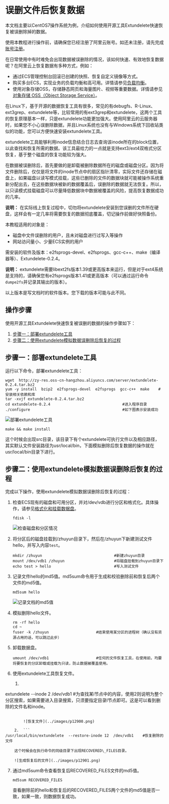 # 误删文件后恢复数据

本文档主要以CentOS7操作系统为例，介绍如何使用开源工具Extundelete快速恢复被误删除掉的数据。

使用本教程进行操作前，请确保您已经注册了阿里云账号。如还未注册，请先完成[账号注册](https://account.alibabacloud.com/register/intl_register.htm)。

在日常使用中有时难免会出现数据被误删除的情况，该如何快速、有效地恢复数据呢？在阿里云上恢复数据有多种方式，例如：

-   通过ECS管理控制台回滚已创建的快照、恢复自定义镜像等方式。
-   购买多台ECS，实现业务的负载均衡和高可用。详情请参见[负载均衡](/intl.zh-CN/传统型负载均衡CLB/CLB产品简介/什么是负载均衡.md)。
-   使用对象存储OSS，存储静态网页和海量图片、视频等重要数据。详情请参见[对象存储 OSS（Object Storage Service）](/intl.zh-CN/产品简介/什么是对象存储OSS.md)。

在Linux下，基于开源的数据恢复工具有很多，常见的有debugfs、R-Linux、ext3grep、extundelete等，比较常用的有ext3grep和extundelete，这两个工具的恢复原理基本一样，只是extundelete功能更加强大。使用阿里云的云服务器时，如果您不小心误删除数据，并且Linux系统也没有与Windows系统下回收站类似的功能，您可以方便快速安装extundelete工具。

extundelete工具能够利用inode信息结合日志去查询该inode所在的block位置，以此查找和恢复所需的数据。该工具最给力的一点就是支持ext3/ext4双格式分区恢复，基于整个磁盘的恢复功能较为强大。

在数据被误删除后，首先要做的是卸载被删除数据所在的磁盘或磁盘分区。因为将文件删除后，仅仅是将文件的inode节点中的扇区指针清零，实际文件还存储在磁盘上，如果磁盘以读写模式挂载，这些已删除的文件的数据块就可能被操作系统重新分配出去，在这些数据块被新的数据覆盖后，误删除的数据就无法恢复。所以，以只读模式挂载磁盘可以尽量降低数据块中数据被覆盖的风险，提高恢复数据成功的几率。

**说明：** 在实际线上恢复过程中，切勿将extundelete安装到您误删的文件所在硬盘，这样会有一定几率将需要恢复的数据彻底覆盖，切记操作前做好快照备份。

本教程适用的对象是：

-   磁盘中文件误删除的用户，且未对磁盘进行过写入等操作
-   网站访问量小、少量ECS实例的用户

需安装的软件及版本：e2fsprogs-devel、e2fsprogs、gcc-c++、make（编译器等）、Extundelete-0.2.4。

**说明：** extundelete需要libext2fs版本1.39或更高版本来运行，但是对于ext4系统是支持的，请确保您有e2fsprogs版本1.41或更高版本（可以通过运行命令`dumpe2fs`并记录其输出的版本）。

以上版本是写文档时的软件版本。您下载的版本可能与此不同。

## 操作步骤

使用开源工具Extundelete快速恢复被误删的数据的操作步骤如下：

1.  [步骤一：部署extundelete工具](#section_vdo_3hc_rfl)
2.  [步骤二：使用extundelete模拟数据误删除后恢复的过程](#section_xex_k3r_hup)

## 步骤一：部署extundelete工具

运行以下命令，部署extundelete工具：

```
wget  http://zy-res.oss-cn-hangzhou.aliyuncs.com/server/extundelete-0.2.4.tar.bz2
yum -y install  bzip2  e2fsprogs-devel  e2fsprogs  gcc-c++  make    #安装相关依赖和库
tar -xvjf extundelete-0.2.4.tar.bz2
cd extundelete-0.2.4                                #进入程序目录
./configure                                         #如下图表示安装成功
```

![部署extundelete工具](https://static-aliyun-doc.oss-accelerate.aliyuncs.com/assets/img/zh-CN/4494893261/p12896.png)

```
make && make install
```

这个时候会出现src目录，该目录下有个extundelete可执行文件以及相应路径，其实默认文件安装路径为usr/local/bin，下面模拟删除后恢复数据的操作就在usr/local/bin目录下进行。

## 步骤二：使用extundelete模拟数据误删除后恢复的过程

完成以下操作，使用extundelete模拟数据误删除后恢复的过程：

1.  检查ECS现有的磁盘和可用分区，并对/dev/vdb进行分区和格式化。具体操作，请参见[格式化和挂载数据盘](/intl.zh-CN/块存储/云盘/分区格式化数据盘/Linux格式化数据盘.md)。

    ```
    fdisk -l
    ```

    ![检查磁盘和分区情况](../images/p12898.png)

2.  将分区后的磁盘挂载到/zhuyun目录下，然后在/zhuyun下新建测试文件hello，并写入内容`test`。

    ```
    mkdir /zhuyun                                #新建zhuyun目录
    mount /dev/vdb1 /zhuyun                      #将磁盘挂载到zhuyun目录下
    echo test > hello                            #写入测试文件
    ```

3.  记录文件hello的md5值。md5sum命令用于生成和校验删除前和恢复后两个文件的md5值。

    ```
    md5sum hello
    ```

    ![记录文档的md5值](https://static-aliyun-doc.oss-accelerate.aliyuncs.com/assets/img/zh-CN/0275688951/p12899.png)

4.  模拟删除hello文件。

    ```
    rm -rf hello
    cd ~
    fuser -k /zhuyun                     #结束使用某分区的进程树（确认没有资源占用的话，可以跳过此步）
    ```

5.  卸载数据盘。

    ```
    umount /dev/vdb1                     #任何的文件恢复工具，在使用前，均要将要恢复的分区卸载或挂载为只读，防止数据被覆盖使用。
    ```

6.  使用extundelete工具恢复文件。

    1.  ```
extundelete --inode 2 /dev/vdb1       #为查找某i节点中的内容，使用2则说明为整个分区搜索，如果需要进入目录搜索，只须要指定目录I节点即可。这是可以看到删除的文件名和inode。
```

        ![恢复文件](../images/p12900.png)

    2.  ```
/usr/local/bin/extundelete  --restore-inode 12  /dev/vdb1    #恢复删除的文件
```

        这个时候会在执行命令的同级目录下出现RECOVERED\_FILES目录。

        ![生成恢复后的文件](../images/p12901.png)

7.  通过md5sum命令查看恢复后RECOVERED\_FILES文件的md5值。

    ```
    md5sum RECOVERED_FILES
    ```

    查看删除前的hello和恢复后的RECOVERED\_FILES两个文件的md5值是否一致，如果一致，则数据恢复成功。


